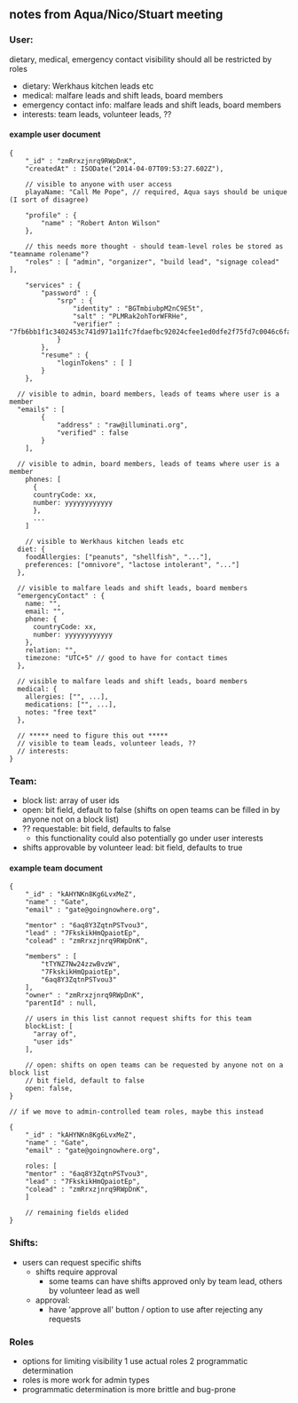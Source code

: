 ## notes from Aqua/Nico/Stuart meeting

### User: 
dietary, medical, emergency contact visibility should all be restricted by roles

- dietary: Werkhaus kitchen leads etc
- medical: malfare leads and shift leads, board members
- emergency contact info: malfare leads and shift leads, board members
- interests: team leads, volunteer leads, ?? 

#### example user document
    {
    	"_id" : "zmRrxzjnrq9RWpDnK",
    	"createdAt" : ISODate("2014-04-07T09:53:27.602Z"),
    	
    	// visible to anyone with user access
    	playaName: "Call Me Pope", // required, Aqua says should be unique (I sort of disagree)
    	
    	"profile" : {
    		"name" : "Robert Anton Wilson"
    	},
    	
    	// this needs more thought - should team-level roles be stored as "teamname rolename"? 
    	"roles" : [ "admin", "organizer", "build lead", "signage colead" ],
    	
    	"services" : {
    		"password" : {
    			"srp" : {
    				"identity" : "BGTmbiubpM2nC9E5t",
    				"salt" : "PLMRak2ohTorWFRHe",
    				"verifier" : "7fb6bb1f1c3402453c741d971a11fc7fdaefbc92024cfee1ed0dfe2f75fd7c0046c6faf92ed209dc8fd7bb6d5fe6c5ec757f9fa6a935461f3b85c2444a24996f8330fce4c85089ec7cda359051367f67663aa890fe195eed45eae574e49aab292be2e6af2287f7237df99ba3c46f4989f1d0cc317eb38a9858a76e2aab14f5df"
    			}
    		},
    		"resume" : {
    			"loginTokens" : [ ]
    		}
    	},
      
      // visible to admin, board members, leads of teams where user is a member
      "emails" : [
    		{
    			"address" : "raw@illuminati.org",
    			"verified" : false
    		}
    	],
    	
      // visible to admin, board members, leads of teams where user is a member
    	phones: [
    	  {
          countryCode: xx,
          number: yyyyyyyyyyyy
    	  }, 
    	  ...
    	]
    	
    	// visible to Werkhaus kitchen leads etc
      diet: {
        foodAllergies: ["peanuts", "shellfish", "..."],
        preferences: ["omnivore", "lactose intolerant", "..."]
      },
      
      // visible to malfare leads and shift leads, board members
      "emergencyContact" : {
        name: "",
        email: "",
        phone: {
          countryCode: xx,
          number: yyyyyyyyyyyy      
        },
        relation: "",
        timezone: "UTC+5" // good to have for contact times 
      },
      
      // visible to malfare leads and shift leads, board members
      medical: {
        allergies: ["", ...],
        medications: ["", ...],
        notes: "free text"
      },
      
      // ***** need to figure this out *****
      // visible to team leads, volunteer leads, ?? 
      // interests: 
    }


### Team: 

- block list: array of user ids
- open: bit field, default to false (shifts on open teams can be filled in by anyone not on a block list)
- ?? requestable: bit field, defaults to false
  - this functionality could also potentially go under user interests
- shifts approvable by volunteer lead: bit field, defaults to true 

#### example team document 
    {
    	"_id" : "kAHYNKn8Kg6LvxMeZ",
    	"name" : "Gate",
    	"email" : "gate@goingnowhere.org",
    	
    	"mentor" : "6aq8Y3ZqtnPSTvou3",
    	"lead" : "7FkskikHmQpaiotEp",
    	"colead" : "zmRrxzjnrq9RWpDnK",
    	
    	"members" : [
    		"tTYNZ7Nw24zzwBvzW",
    		"7FkskikHmQpaiotEp",
    		"6aq8Y3ZqtnPSTvou3"
    	],
    	"owner" : "zmRrxzjnrq9RWpDnK",
    	"parentId" : null, 
    
    	// users in this list cannot request shifts for this team
    	blockList: [
    	  "array of", 
    	  "user ids"
    	],
    	
    	// open: shifts on open teams can be requested by anyone not on a block list
    	// bit field, default to false 
    	open: false, 
    }
    
    // if we move to admin-controlled team roles, maybe this instead
    
    {
    	"_id" : "kAHYNKn8Kg6LvxMeZ",
    	"name" : "Gate",
    	"email" : "gate@goingnowhere.org",
    	
    	roles: [
      	"mentor" : "6aq8Y3ZqtnPSTvou3",
      	"lead" : "7FkskikHmQpaiotEp",
      	"colead" : "zmRrxzjnrq9RWpDnK",
    	]
    	
    	// remaining fields elided
    }


### Shifts: 

- users can request specific shifts
  - shifts require approval 
    - some teams can have shifts approved only by team lead, others by volunteer lead as well
  - approval: 
    - have 'approve all' button / option to use after rejecting any requests 

### Roles

- options for limiting visibility
  1 use actual roles
  2 programmatic determination 
- roles is more work for admin types
- programmatic determination is more brittle and bug-prone 

